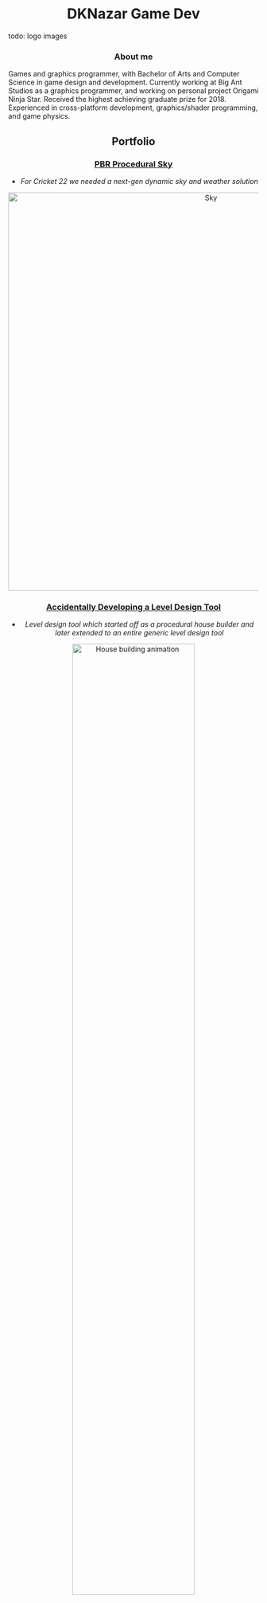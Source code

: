 <h1 align="center"> DKNazar Game Dev </h1>

todo: logo images

<h3 align="center"> About me </h3>

Games and graphics programmer, with Bachelor of Arts and Computer Science in game design and development. Currently working at Big Ant Studios as a graphics programmer, and working on personal project Origami Ninja Star. Received the highest achieving graduate prize for 2018. Experienced in cross-platform development, graphics/shader programming, and game physics.

<h2 align="center"> Portfolio </h2>

<div align="center">
  
  <h3><a href="procedural-sky"> PBR Procedural Sky </a> </h3>
  <ul>
  <li><em>For Cricket 22 we needed a next-gen dynamic sky and weather solution</em></li>
  </ul>
  <a href="procedural-sky"><img width="800" src="/images/cloud-1.png" alt="Sky"></a>

  
  <h3><a href="level-design-tool-1"> Accidentally Developing a Level Design Tool </a> </h3>
  <ul>
  <li><em>Level design tool which started off as a procedural house builder and later extended to an entire generic level design tool</em></li>
  </ul>
  
  <a href="level-design-tool-1"><img width="70%" src="/images/HouseAnimBuild.gif" alt="House building animation"></a>

  
  <h3><a href="post-processing-urp">Post-Processing in URP </a> </h3>
  <ul>
  <li><em>Adding a custom post processing step in Unity URP</em></li>
  </ul>

  <img width="800" href="post-processing-urp" src="https://user-images.githubusercontent.com/9927690/175769991-b1a08428-98b9-444b-adc9-80b0b6773fa9.png" alt="Sky">

  
  <h3><a href="moving-to-urp"> Moving to URP </a> </h3>
  <ul>
  <li><em>After many years using the built-in render pipeline, it was time to switch and surprisingly it was not that much of a struggle</em></li>
  </ul>

  <a href="post-processing-urp"><img width="50%" src="https://user-images.githubusercontent.com/9927690/175769991-b1a08428-98b9-444b-adc9-80b0b6773fa9.png" alt="Sky"></a>

  
  <h3><a href="advancing-water-shader"> Advancing the Water Shader </a> </h3>
  <ul>
  <li><em>Improving one of my first shaders for Origami Ninja Star, and making it more interactive</em></li>
  </ul>

  <img width="400" src="https://user-images.githubusercontent.com/9927690/175769991-b1a08428-98b9-444b-adc9-80b0b6773fa9.png" alt="Sky">

  
  <h3><a href="origami-ninja-star"> Origami Ninja Star </a> </h3>
  <ul>
  <li><em>Chaotic hybrid of fast paced action and physics-based combat where YOU are the weapon. Currently in development</em></li>
  </ul>

  <img width="400" src="https://user-images.githubusercontent.com/9927690/175769991-b1a08428-98b9-444b-adc9-80b0b6773fa9.png" alt="Sky">

  
  <h3><a href="flora-generator">Flora Generator (Maya) </a> </h3>
  <ul>
  <li><em>For my final year 3D Animation project I chose to develop a procedural art tool to create Flora for games and animation in Maya</em></li>
  </ul>

  <img width="400" src="https://user-images.githubusercontent.com/9927690/175769991-b1a08428-98b9-444b-adc9-80b0b6773fa9.png" alt="Sky">
  
  
  <h3><a href="escape-from-space">Escape From Space </a> </h3>
  <ul>
  <li><em>Game based on real science for high-school students to increase interest in STEM (Science, Technology, Engineering and Mathematics) professions</em></li>
  </ul>

  <img width="400" src="https://user-images.githubusercontent.com/9927690/175769991-b1a08428-98b9-444b-adc9-80b0b6773fa9.png" alt="Sky">
  
  
  <h3><a href="grass-shader-UE4-Unity">Grass Shader in UE4 and Unity </a> </h3>
  <ul>
  <li><em>After playing Breath of the Wild, my only question was how to make that beautiful grass!</em></li>
  </ul>

  <img width="400" src="https://user-images.githubusercontent.com/9927690/175769991-b1a08428-98b9-444b-adc9-80b0b6773fa9.png" alt="Sky">

  
  <h3><a href="terrain-generation-algorithms">Terrain Generation Algorithms </a> </h3>
  <ul>
  <li><em>I decided to research common terrain generation algorithms in games. This was inspired by Sean Murray’s GDC talk “Building Worlds in No Man’s Sky Using Math(s)”</em></li>
  </ul>

  <img width="400" src="https://user-images.githubusercontent.com/9927690/175769991-b1a08428-98b9-444b-adc9-80b0b6773fa9.png" alt="Sky">
  
  
  <h3><a href="character-modelling">Character Modelling </a> </h3>
  <ul>
  <li><em>In this project I was give a random animal and attribute, I got “Party-animal” and “Lizard." Woohoo....</em></li>
  </ul>

  <img width="400" src="https://user-images.githubusercontent.com/9927690/175769991-b1a08428-98b9-444b-adc9-80b0b6773fa9.png" alt="Sky">
</div>
 
You can use the [editor on GitHub](https://github.com/DKNazar/dknazar.github.io/edit/main/index.md) to maintain and preview the content for your website in Markdown files.

Whenever you commit to this repository, GitHub Pages will run [Jekyll](https://jekyllrb.com/) to rebuild the pages in your site, from the content in your Markdown files.

### Markdown

Markdown is a lightweight and easy-to-use syntax for styling your writing. It includes conventions for

```markdown
Syntax highlighted code block

# Header 1
## Header 2
### Header 3

- Bulleted
- List

1. Numbered
2. List

**Bold** and _Italic_ and `Code` text

[Link](url) and ![Image](src)
```

For more details see [Basic writing and formatting syntax](https://docs.github.com/en/github/writing-on-github/getting-started-with-writing-and-formatting-on-github/basic-writing-and-formatting-syntax).

### Jekyll Themes

Your Pages site will use the layout and styles from the Jekyll theme you have selected in your [repository settings](https://github.com/DKNazar/dknazar.github.io/settings/pages). The name of this theme is saved in the Jekyll `_config.yml` configuration file.

### Support or Contact

Having trouble with Pages? Check out our [documentation](https://docs.github.com/categories/github-pages-basics/) or [contact support](https://support.github.com/contact) and we’ll help you sort it out.
